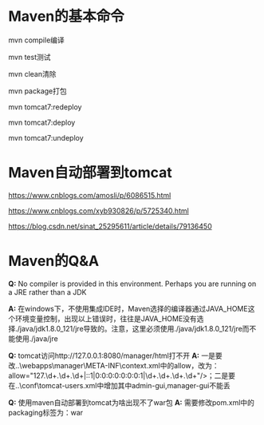 # Maven的基本命令

mvn compile编译

mvn test测试

mvn clean清除

mvn package打包

mvn tomcat7:redeploy

mvn tomcat7:deploy

mvn tomcat7:undeploy

# Maven自动部署到tomcat
https://www.cnblogs.com/amosli/p/6086515.html

https://www.cnblogs.com/xyb930826/p/5725340.html

https://blog.csdn.net/sinat_25295611/article/details/79136450

# Maven的Q&A

**Q:** No compiler is provided in this environment. Perhaps you are running on a JRE rather than a JDK

**A:** 在windows下，不使用集成IDE时，Maven选择的编译器通过JAVA_HOME这个环境变量控制，出现以上错误时，往往是JAVA_HOME没有选择./java/jdk1.8.0_121/jre导致的。注意，这里必须使用./java/jdk1.8.0_121/jre而不能使用./java/jre

**Q:** tomcat访问http://127.0.0.1:8080/manager/html打不开
**A:** 一是要改..\webapps\manager\META-INF\context.xml中的allow，改为：allow="127\.\d+\.\d+\.\d+|::1|0:0:0:0:0:0:0:1|\d+\.\d+\.\d+\.\d+"/>；二是要在..\conf\tomcat-users.xml中增加<user username="admin" password="admin" roles="tomcat,manager,manager-script,admin-gui,manager-gui" />其中admin-gui,manager-gui不能丢

**Q:** 使用maven自动部署到tomcat为啥出现不了war包
**A:** 需要修改pom.xml中的packaging标签为：<packaging>war</packaging>
